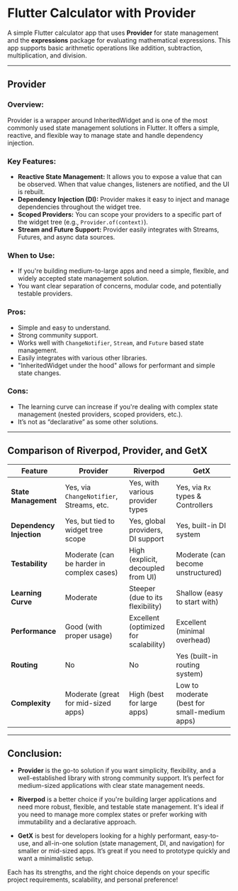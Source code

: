 # Flutter Calculator with Provider

A simple Flutter calculator app that uses **Provider** for state management and the **expressions** package for evaluating mathematical expressions. This app supports basic arithmetic operations like addition, subtraction, multiplication, and division.

---
## Provider

### Overview:
Provider is a wrapper around InheritedWidget and is one of the most commonly used state management solutions in Flutter. It offers a simple, reactive, and flexible way to manage state and handle dependency injection.

### Key Features:
- **Reactive State Management:** It allows you to expose a value that can be observed. When that value changes, listeners are notified, and the UI is rebuilt.
- **Dependency Injection (DI):** Provider makes it easy to inject and manage dependencies throughout the widget tree.
- **Scoped Providers:** You can scope your providers to a specific part of the widget tree (e.g., `Provider.of(context)`).
- **Stream and Future Support:** Provider easily integrates with Streams, Futures, and async data sources.

### When to Use:
- If you're building medium-to-large apps and need a simple, flexible, and widely accepted state management solution.
- You want clear separation of concerns, modular code, and potentially testable providers.

### Pros:
- Simple and easy to understand.
- Strong community support.
- Works well with `ChangeNotifier`, `Stream`, and `Future` based state management.
- Easily integrates with various other libraries.
- "InheritedWidget under the hood" allows for performant and simple state changes.

### Cons:
- The learning curve can increase if you're dealing with complex state management (nested providers, scoped providers, etc.).
- It’s not as “declarative” as some other solutions.

---
## Comparison of Riverpod, Provider, and GetX

| Feature                     | **Provider**                       | **Riverpod**                     | **GetX**                          |
|-----------------------------|-------------------------------------|----------------------------------|-----------------------------------|
| **State Management**         | Yes, via `ChangeNotifier`, Streams, etc. | Yes, with various provider types | Yes, via `Rx` types & Controllers |
| **Dependency Injection**     | Yes, but tied to widget tree scope   | Yes, global providers, DI support | Yes, built-in DI system            |
| **Testability**              | Moderate (can be harder in complex cases) | High (explicit, decoupled from UI) | Moderate (can become unstructured) |
| **Learning Curve**           | Moderate                            | Steeper (due to its flexibility) | Shallow (easy to start with)       |
| **Performance**              | Good (with proper usage)            | Excellent (optimized for scalability) | Excellent (minimal overhead)       |
| **Routing**                  | No                                  | No                               | Yes (built-in routing system)      |
| **Complexity**               | Moderate (great for mid-sized apps)  | High (best for large apps)       | Low to moderate (best for small-medium apps) |

---

## Conclusion:

- **Provider** is the go-to solution if you want simplicity, flexibility, and a well-established library with strong community support. It’s perfect for medium-sized applications with clear state management needs.
  
- **Riverpod** is a better choice if you're building larger applications and need more robust, flexible, and testable state management. It's ideal if you need to manage more complex states or prefer working with immutability and a declarative approach.

- **GetX** is best for developers looking for a highly performant, easy-to-use, and all-in-one solution (state management, DI, and navigation) for smaller or mid-sized apps. It’s great if you need to prototype quickly and want a minimalistic setup.

Each has its strengths, and the right choice depends on your specific project requirements, scalability, and personal preference!
